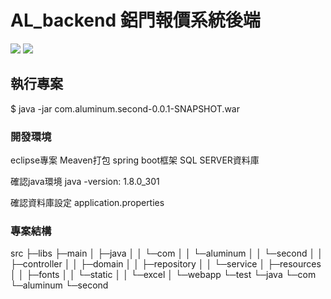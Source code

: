 # AL_backend 鋁門報價系統後端

![](https://img.shields.io/badge/Download-AL_backend-brightgreen.svg)
![](https://img.shields.io/badge/spring%2Bvue-MSDB-blue)


## 執行專案

$ java -jar com.aluminum.second-0.0.1-SNAPSHOT.war

### 開發環境

eclipse專案 Meaven打包 spring boot框架 SQL SERVER資料庫

確認java環境 java -version: 1.8.0_301

確認資料庫設定 application.properties

### 專案結構
src
├─libs
├─main
│  ├─java
│  │  └─com
│  │      └─aluminum
│  │          └─second
│  │              ├─controller
│  │              ├─domain
│  │              ├─repository
│  │              └─service
│  ├─resources
│  │  ├─fonts
│  │  └─static
│  │      └─excel
│  └─webapp
└─test
└─java
└─com
└─aluminum
└─second



